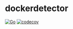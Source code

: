 # dockerdetector

[![Go](https://github.com/dhcgn/dockerdetector/actions/workflows/go.yml/badge.svg)](https://github.com/dhcgn/dockerdetector/actions/workflows/go.yml)
[![codecov](https://codecov.io/gh/dhcgn/dockerdetector/branch/main/graph/badge.svg?token=9CMJ0HZA6B)](https://codecov.io/gh/dhcgn/dockerdetector)
